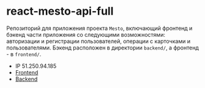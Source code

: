 # react-mesto-api-full
Репозиторий для приложения проекта `Mesto`, включающий фронтенд и бэкенд части приложения со следующими возможностями: авторизации и регистрации пользователей, операции с карточками и пользователями. Бэкенд расположен в директории `backend/`, а фронтенд - в `frontend/`.

* IP  51.250.94.185
* [Frontend](https://pastukhovoa.nomoredomains.club)
* [Backend](https://api.pastukhovoa.nomoredomains.club)
